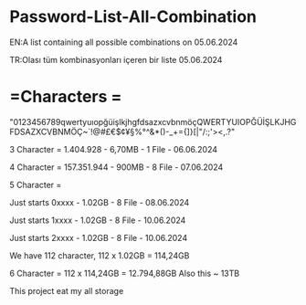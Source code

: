 # Password-List-All-Combination
EN:A list containing all possible combinations on 05.06.2024

TR:Olası tüm kombinasyonları içeren bir liste 05.06.2024

# =Characters = 

"0123456789qwertyuıopğüişlkjhgfdsazxcvbnmöçQWERTYUIOPĞÜİŞLKJHGFDSAZXCVBNMÖÇ~`!@#£€$¢¥§%°^&*()-_+={]}[|"/:;'><,.\?"


3 Character = 1.404.928 - 6,70MB - 1 File - 06.06.2024

4 Character = 157.351.944 - 900MB - 8 File - 07.06.2024

5 Character = 

Just starts 0xxxx - 1.02GB - 8 File - 08.06.2024

Just starts 1xxxx - 1.02GB - 8 File - 10.06.2024

Just starts 2xxxx - 1.02GB - 8 File - 10.06.2024

We have 112 character, 112 x 1.02GB = 114,24GB 

6 Character = 112 x 114,24GB = 12.794,88GB Also this ~ 13TB 


This project eat my all storage
